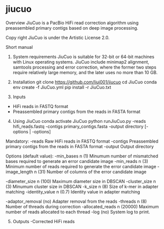 # jiucuo
Overview
JiuCuo is a PacBio HiFi read correction algorithm using preassembled primary contigs based on deep image processing.

Copy right
JiuCuo is under the Artistic License 2.0.

Short manual
1. System requirements
JiuCuo is suitable for 32-bit or 64-bit machines with Linux operating systems. JiuCuo include minimap2 alignment, samtools processing and error correction, where the former two steps require relatively large memory, and the later uses no more than 10 GB.

2. Installation
git clone https://github.com/liuj001/jiucuo
cd JiuCuo
conda env create -f JiuCuo.yml
pip install -r JiuCuo.txt

3. Inputs
- HiFi reads in FASTQ format
- Preassembled primary contigs from the reads in FASTA format

4. Using JiuCuo
conda activate JiuCuo
python runJiuCuo.py -reads hifi_reads.fastq -contigs primary_contigs.fasta -output directory [-options | -options]

Mandatory:
-reads
Raw HiFi reads in FASTQ format
-contigs
Preassembled primary contigs from the reads in FASTA format
-output
Output directory

Options (default value):
-min_bases n (1)
Minumum number of mismatched bases required to generate an error candidate image
-min_reads n (3)
Minimum number of reads required to generate the error candidate image
-image_length n (31)
Number of columns of the error candidate image

-diameter_size n (100)
Maximum diameter size in DBSCAN
-cluster_size n (3)
Minumum cluster size in DBSCAN
-k_size n (8)
Size of k-mer in adapter matching
-identity_value n (0.7)
Identity value in adapter matching

-adaptor_removal (no)
Adapter removal from the reads
-threads n (8)
Number of threads during correction
-allocated_reads n (20000)
Maximum number of reads allocated to each thread
-log (no)
System log to print.

5. Outputs
-Corrected HiFi reads
